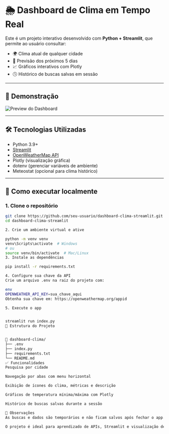 # 🌦️ Dashboard de Clima em Tempo Real

Este é um projeto interativo desenvolvido com **Python + Streamlit**, que permite ao usuário consultar:

- 🌍 Clima atual de qualquer cidade
- 📆 Previsão dos próximos 5 dias
- 📈 Gráficos interativos com Plotly
- 🕓 Histórico de buscas salvas em sessão

---

## 📸 Demonstração

![Preview do Dashboard](https://via.placeholder.com/1000x400.png?text=Insira+um+print+do+dashboard+aqui)

---

## 🛠️ Tecnologias Utilizadas

- Python 3.9+
- [Streamlit](https://streamlit.io/)
- [OpenWeatherMap API](https://openweathermap.org/api)
- Plotly (visualização gráfica)
- dotenv (gerenciar variáveis de ambiente)
- Meteostat (opcional para clima histórico)

---

## 🚀 Como executar localmente

### 1. Clone o repositório
```bash
git clone https://github.com/seu-usuario/dashboard-clima-streamlit.git
cd dashboard-clima-streamlit

2. Crie um ambiente virtual e ative

python -m venv venv
venv\Scripts\activate  # Windows
# ou
source venv/bin/activate  # Mac/Linux
3. Instale as dependências

pip install -r requirements.txt

4. Configure sua chave da API
Crie um arquivo .env na raiz do projeto com:

env
OPENWEATHER_API_KEY=sua_chave_aqui
Obtenha sua chave em: https://openweathermap.org/appid

5. Execute o app


streamlit run index.py
📂 Estrutura do Projeto


📁 dashboard-clima/
├── .env
├── index.py
├── requirements.txt
└── README.md
✅ Funcionalidades
Pesquisa por cidade

Navegação por abas com menu horizontal

Exibição de ícones do clima, métricas e descrição

Gráficos de temperatura mínima/máxima com Plotly

Histórico de buscas salvas durante a sessão

📌 Observações
As buscas e dados são temporários e não ficam salvos após fechar o app.

O projeto é ideal para aprendizado de APIs, Streamlit e visualização de dados.

